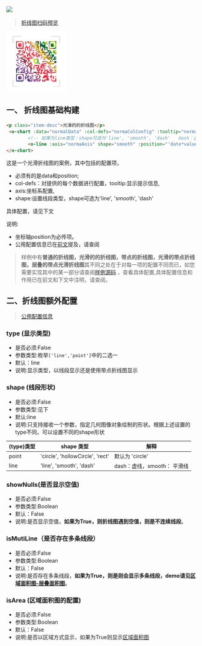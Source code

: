 <a href="https://github.com/MrGaoGang/oview/blob/master/examples/components/chart/Line.vue">
<img src="https://img.shields.io/badge/oview-%E6%8A%98%E7%BA%BF%E5%9B%BE%E6%A0%B7%E4%BE%8B%E6%BA%90%E7%A0%81-brightgreen.svg"/>
</a>


> [折线图扫码预览]()

<img src="../../../images/oview/qrcode.png" style="width:160px;height:160px;">


## 一、 折线图基础构建

```html
<p class="item-desc">光滑的的折线图</p>
 <o-chart :data="normalData" :col-defs="normaColConfig" :tooltip="normalTootip">
        <!-- 如果为line类型：shape可选为'line', 'smooth', 'dash'   dash：虚线，smooth： 平滑线 -->
        <o-line :axis="normaAxis" shape="smooth" :position="'date*value'"></o-line>
</o-chart>
```
这是一个光滑折线图的案例，其中包括的配置项，
- 必须有的是data和position;
- col-defs：对提供的每个数据进行配置，tooltip:显示提示信息,
- axis:坐标系配置,
- shape:设置线段类型，shape可选为'line', 'smooth', 'dash'

具体配置，请见下文

说明:
- 坐标轴position为必传项。
- 公用配置信息已在[前文](../Chart.md)提及，请查阅

> 样例中有**普通的折线图，光滑的的折线图，带点的折线图，光滑的带点折线图，层叠的带点光滑折线图**其不同之处在于对每一项的配置不同而已，如您需要实现其中的某一部分请查阅[样例源码](https://github.com/MrGaoGang/oview/blob/master/examples/components/chart/Line.vue)
，查看具体配置,具体配置信息和作用已在前文和下文中注明，请查阅。


## 二、折线图额外配置
> [公用配置信息](../Chart.md)

### type (显示类型)
- 是否必须:False
- 参数类型:枚举`['line','point']`中的二选一
- 默认：line
- 说明:显示类型，以线段显示还是使用带点折线图显示


### shape (线段形状)
- 是否必须:False
- 参数类型:见下
- 默认:line
- 说明:只支持接收一个参数，指定几何图像对象绘制的形状。根据上述设置的type不同，可以设置不同的shape形状

| **(type)类型** | **shape 类型** | **解释** |
| --- | --- | --- |
| point | 'circle', 'hollowCircle', 'rect' | 默认为 'circle' |
| line | 'line', 'smooth', 'dash' | dash：虚线，smooth： 平滑线 |

### showNulls(是否显示空值)
- 是否必须:False
- 参数类型:Boolean
- 默认：False
- 说明:是否显示空值，**如果为True，则折线图遇到空值，则是不连续线段**。



### isMutiLine（是否存在多条线段）
- 是否必须:False
- 参数类型:Boolean
- 默认：False
- 说明:是否存在多条线段，**如果为True，则是则会显示多条线段，demo请见[区域面积图-层叠面积图](https://github.com/MrGaoGang/oview/blob/master/examples/components/chart/Area.vue)**。





### isArea (区域面积图的配置)
- 是否必须:False
- 参数类型:Boolean
- 默认：False
- 说明:是否以区域方式显示，如果为True则显示[区域面积图](./area.md)

